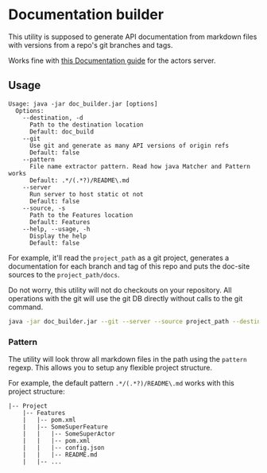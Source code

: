 # Documentation builder

This utility is supposed to generate API documentation from markdown files with versions from a repo's git branches and tags.

Works fine with [this Documentation guide](https://smarttools.github.io/tutorials/thirdparty/documentation) for the actors server.

## Usage

```rdoc
Usage: java -jar doc_builder.jar [options]
  Options:
    --destination, -d
      Path to the destination location
      Default: doc_build
    --git
      Use git and generate as many API versions of origin refs
      Default: false
    --pattern
      File name extractor pattern. Read how java Matcher and Pattern works
      Default: .*/(.*?)/README\.md
    --server
      Run server to host static ot not
      Default: false
    --source, -s
      Path to the Features location
      Default: Features
    --help, --usage, -h
      Display the help
      Default: false
```

For example, it'll read the `project_path` as a git project, 
generates a documentation for each branch and tag of this repo 
and puts the doc-site sources to the `project_path/docs`.

Do not worry, this utility will not do checkouts on your repository. 
All operations with the git will use the git DB directly without calls to the git command.

```bash
java -jar doc_builder.jar --git --server --source project_path --destination project_path/docs
```

### Pattern

The utility will look throw all markdown files in the path using the `pattern` regexp.
This allows you to setup any flexible project structure.

For example, the default pattern `.*/(.*?)/README\.md` works with this project structure:

```
|-- Project
    |-- Features
    |   |-- pom.xml
    |   |-- SomeSuperFeature
    |   |   |-- SomeSuperActor
    |   |   |-- pom.xml
    |   |   |-- config.json
    |   |   |-- README.md
    |   |-- ...
```
